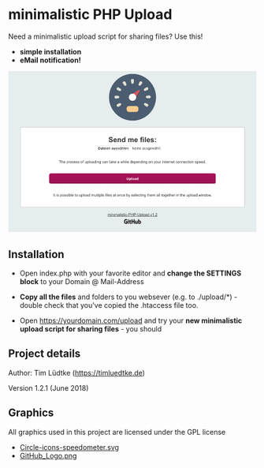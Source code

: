 # minimalistic PHP Upload

Need a minimalistic upload script for sharing files? Use this! 

* **simple installation**
* **eMail notification!**

![Example Installation](assets/minimalisticPhpUpload.png "Example Installation")

Installation
------------
* Open index.php with your favorite editor and **change the SETTINGS block** to your Domain @ Mail-Address

* **Copy all the files** and folders to you websever (e.g. to ./upload/*) - double check that you've copied the .htaccess file too.

* Open https://yourdomain.com/upload and try your **new minimalistic upload script for sharing files** - you should

Project details
-------------
Author: Tim Lüdtke (https://timluedtke.de)

Version 1.2.1 (June 2018)


Graphics
----
All graphics used in this project are licensed under the GPL license
* [Circle-icons-speedometer.svg](https://commons.wikimedia.org/wiki/File:Circle-icons-speedometer.svg)
* [GitHub_Logo.png](https://github.com/logos) 